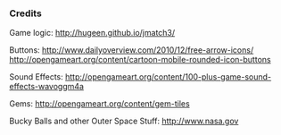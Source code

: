 ### Credits

Game logic:
    http://hugeen.github.io/jmatch3/
    
Buttons:
    http://www.dailyoverview.com/2010/12/free-arrow-icons/
    http://opengameart.org/content/cartoon-mobile-rounded-icon-buttons
    
Sound Effects:
    http://opengameart.org/content/100-plus-game-sound-effects-wavoggm4a

Gems:
    http://opengameart.org/content/gem-tiles
    
Bucky Balls and other Outer Space Stuff:
    http://www.nasa.gov
    

